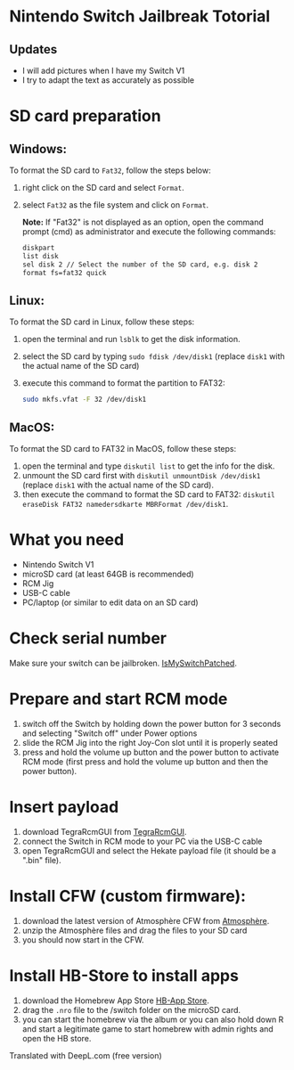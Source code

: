 # Nintendo Switch Jailbreak Totorial

## Updates
- I will add pictures when I have my Switch V1
- I try to adapt the text as accurately as possible

# SD card preparation

## Windows:

To format the SD card to `Fat32`, follow the steps below:

1. right click on the SD card and select `Format`.
2. select `Fat32` as the file system and click on `Format`. 
   
   **Note:** If "Fat32" is not displayed as an option, open the command prompt (cmd) as administrator and execute the following commands:

   ```sh
   diskpart
   list disk
   sel disk 2 // Select the number of the SD card, e.g. disk 2
   format fs=fat32 quick


## Linux:

To format the SD card in Linux, follow these steps:

1. open the terminal and run `lsblk` to get the disk information.
2. select the SD card by typing `sudo fdisk /dev/disk1` (replace `disk1` with the actual name of the SD card)
3. execute this command to format the partition to FAT32:

   ```bash
   sudo mkfs.vfat -F 32 /dev/disk1

## MacOS:

To format the SD card to FAT32 in MacOS, follow these steps:

1. open the terminal and type `diskutil list` to get the info for the disk.
2. unmount the SD card first with `diskutil unmountDisk /dev/disk1` (replace `disk1` with the actual name of the SD card).
3. then execute the command to format the SD card to FAT32: `diskutil eraseDisk FAT32 namedersdkarte MBRFormat /dev/disk1`.


# What you need

- Nintendo Switch V1
- microSD card (at least 64GB is recommended)
- RCM Jig
- USB-C cable
- PC/laptop (or similar to edit data on an SD card)

# Check serial number

Make sure your switch can be jailbroken. [IsMySwitchPatched](https://ismyswitchpatched.com/).

# Prepare and start RCM mode

   1. switch off the Switch by holding down the power button for 3 seconds and selecting "Switch off" under Power options
   2. slide the RCM Jig into the right Joy-Con slot until it is properly seated
   3. press and hold the volume up button and the power button to activate RCM mode (first press and hold the volume up button and then the power button).

# Insert payload

   1. download TegraRcmGUI from [TegraRcmGUI](https://github.com/eliboa/TegraRcmGUI/releases).
   2. connect the Switch in RCM mode to your PC via the USB-C cable
   3. open TegraRcmGUI and select the Hekate payload file (it should be a ".bin" file).

# Install CFW (custom firmware):

   1. download the latest version of Atmosphère CFW from [Atmosphère](https://github.com/Atmosphere-NX/Atmosphere/releases).
   2. unzip the Atmosphère files and drag the files to your SD card
   3. you should now start in the CFW.
  
#

# Install HB-Store to install apps

   1. download the Homebrew App Store [HB-App Store](https://github.com/fortheusers/hb-appstore/releases).
   2. drag the `.nro` file to the /switch folder on the microSD card.
   3. you can start the homebrew via the album or you can also hold down R and start a legitimate game to start homebrew with admin rights and open the HB store.

Translated with DeepL.com (free version)

